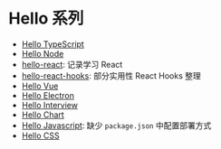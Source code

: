 # Hello 系列

- [Hello TypeScript](https://hello-typescript.surge.sh/)
- [Hello Node](https://hello-node.surge.sh/)
- [hello-react](https://react-record.surge.sh/): 记录学习 React
- [hello-react-hooks](https://hello-react-hooks.surge.sh/): 部分实用性 React Hooks 整理
- [Hello Vue](https://hello-vue.surge.sh/)
- [Hello Electron](https://nz-electron.surge.sh)
- [Hello Interview](https://hello-interview.surge.sh)
- [Hello Chart](https://hello-chart.surge.sh)
- [Hello Javascript](https://hello-js-yy.vercel.app/): 缺少 `package.json` 中配置部署方式
- [Hello CSS](https://hello-css.surge.sh/)